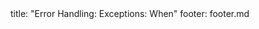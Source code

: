 <frontmatter>
title: "Error Handling: Exceptions: When"
footer: footer.md
</frontmatter>

<include src="navbar.md" boilerplate />

<include src="unit-inPage-asFlat.md" boilerplate />